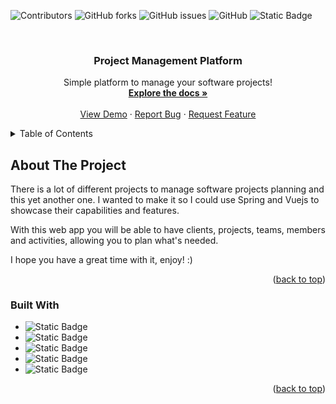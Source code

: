 <a name="readme-top"></a>

![Contributors](https://img.shields.io/github/contributors/mykonwest/proj-mgnt-platform)
![GitHub forks](https://img.shields.io/github/forks/mykonwest/proj-mgnt-platform)
![GitHub issues](https://img.shields.io/github/issues/mykonwest/proj-mgnt-platform)
![GitHub](https://img.shields.io/github/license/mykonwest/proj-mgnt-platform)
![Static Badge](https://img.shields.io/badge/linkedin-linkedin?logo=linkedin&color=blue&link=https%3A%2F%2Fwww.linkedin.com%2Fin%2Fbendlmp%2F)


<!-- PROJECT LOGO -->
<br />
<div align="center">
  <h3 align="center">Project Management Platform</h3>

  <p align="center">
    Simple platform to manage your software projects!
    <br />
    <a href="https://github.com/mykonwest/proj-mgnt-platform"><strong>Explore the docs »</strong></a>
    <br />
    <br />
    <a href="https://github.com/mykonwest/proj-mgnt-platform">View Demo</a>
    ·
    <a href="https://github.com/mykonwest/proj-mgnt-platform/issues">Report Bug</a>
    ·
    <a href="https://github.com/mykonwest/proj-mgnt-platform/issues">Request Feature</a>
  </p>
</div>



<!-- TABLE OF CONTENTS -->
<details>
  <summary>Table of Contents</summary>
  <ol>
    <li>
      <a href="#about-the-project">About The Project</a>
      <ul>
        <li><a href="#built-with">Built With</a></li>
      </ul>
    </li>
  </ol>
</details>



<!-- ABOUT THE PROJECT -->
## About The Project

There is a lot of different projects to manage software projects planning and this yet another one. I wanted to make it so I could use Spring and Vuejs to showcase their capabilities and features.

With this web app you will be able to have clients, projects, teams, members and activities, allowing you to plan what's needed.

I hope you have a great time with it, enjoy! :) 

<p align="right">(<a href="#readme-top">back to top</a>)</p>



### Built With

* ![Static Badge](https://img.shields.io/badge/Java-Liberica%20Standard%20JDK%2017.0.8%2B7%20x86%2064-red?link=https%3A%2F%2Fbell-sw.com%2Fpages%2Fdownloads%2F)
* ![Static Badge](https://img.shields.io/badge/Spring-Spring?logo=spring&color=darkgreen&link=spring.io)
* ![Static Badge](https://img.shields.io/badge/PostgreSQL-PostgreSQL?logo=postgresql&color=lightblue&link=spring.io)
* ![Static Badge](https://img.shields.io/badge/VueJS-VueJS?logo=vue&color=purple&link=vuejs.org)
* ![Static Badge](https://img.shields.io/badge/Bootstrap-Bootstrap?logo=bootstrap&color=lightpink&link=getbootstrap.com)

<p align="right">(<a href="#readme-top">back to top</a>)</p>